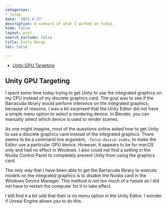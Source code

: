 ```yaml
---
categories:
- recap
date: '2021-4-27'
description: A summary of what I worked on today.
hide: false
layout: post
search_exclude: false
title: Daily Recap
toc: false

---
```


* [Unity GPU Targeting](#unity-gpu-targeting)

  

## Unity GPU Targeting

I spent some time today trying to get Unity to use the integrated graphics on my CPU instead of my discrete graphics card. The goal was to see if the Barracuda library would perform inference on the integrated graphics, because of reasons. I was a bit surprised that the Unity Editor did not have a simple menu option to select a rendering device. In Blender, you can manually select which device is used to render scenes.

As one might imagine, most of the questions online asked how to get Unity to use a discrete graphics card instead of the integrated graphics. There seems to be a command line argument, `-force-device-index`, to make the Editor use a particular GPU device. However, it appears to be for macOS only and had no effect in Windows. I also could not find a setting in the Nvidia Control Panel to completely prevent Unity from using the graphics card.

The only way that I have been able to get the Barracuda library to execute models on the integrated graphics is to disable the Nvidia card in the Windows Device Manager. This method is not too much of a hassle as I did not have to restart the computer for it to take effect. 

I still find it a bit odd that their is no menu option in the Unity Editor. I wonder if Unreal Engine allows you to do this.

